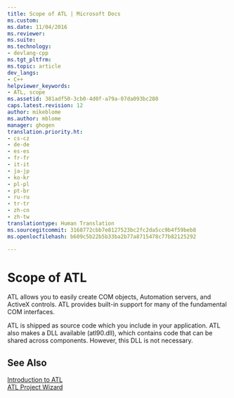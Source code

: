 ```yaml
---
title: Scope of ATL | Microsoft Docs
ms.custom: 
ms.date: 11/04/2016
ms.reviewer: 
ms.suite: 
ms.technology:
- devlang-cpp
ms.tgt_pltfrm: 
ms.topic: article
dev_langs:
- C++
helpviewer_keywords:
- ATL, scope
ms.assetid: 381adf50-3cb0-4d0f-a79a-07da093bc280
caps.latest.revision: 12
author: mikeblome
ms.author: mblome
manager: ghogen
translation.priority.ht:
- cs-cz
- de-de
- es-es
- fr-fr
- it-it
- ja-jp
- ko-kr
- pl-pl
- pt-br
- ru-ru
- tr-tr
- zh-cn
- zh-tw
translationtype: Human Translation
ms.sourcegitcommit: 3168772cbb7e8127523bc2fc2da5cc9b4f59beb8
ms.openlocfilehash: b609c5b22b5b33ba2b77a8715478c77b82125292

---
```

# Scope of ATL
ATL allows you to easily create COM objects, Automation servers, and ActiveX controls. ATL provides built-in support for many of the fundamental COM interfaces.  
  
 ATL is shipped as source code which you include in your application. ATL also makes a DLL available (atl90.dll), which contains code that can be shared across components. However, this DLL is not necessary.  
  
## See Also  
 [Introduction to ATL](../atl/introduction-to-atl.md)   
 [ATL Project Wizard](../atl/reference/atl-project-wizard.md)




<!--HONumber=Jan17_HO1-->


